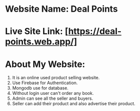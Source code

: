 # Website Name: Deal Points

# Live Site Link: [https://deal-points.web.app/]

# About My Website:

1. It is an online used product selling website.
2. Use Firebase for Authentication.
3. Mongodb use for database.
4. Without login user can't order any book.
5. Admin can see all the seller and buyers.
6. Seller can add their product and also advertise their product.
